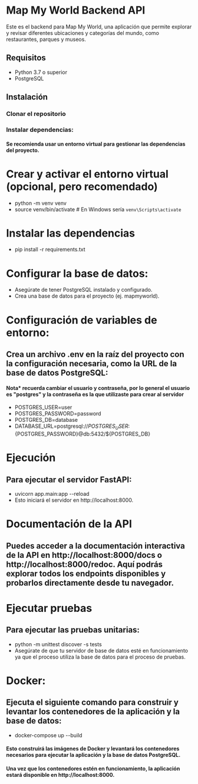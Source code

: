 # Map My World Backend API
Este es el backend para Map My World, una aplicación que permite explorar y revisar diferentes ubicaciones y categorías del mundo, como restaurantes, parques y museos.

## Requisitos
* Python 3.7 o superior
* PostgreSQL

## Instalación
### Clonar el repositorio


### Instalar dependencias:

#### Se recomienda usar un entorno virtual para gestionar las dependencias del proyecto.


# Crear y activar el entorno virtual (opcional, pero recomendado)
* python -m venv venv 
* source venv/bin/activate  # En Windows sería `venv\Scripts\activate`

# Instalar las dependencias
* pip install -r requirements.txt

# Configurar la base de datos:

* Asegúrate de tener PostgreSQL instalado y configurado.
* Crea una base de datos para el proyecto (ej. mapmyworld).

# Configuración de variables de entorno:

## Crea un archivo .env en la raíz del proyecto con la configuración necesaria, como la URL de la base de datos PostgreSQL:
#### Nota* recuerda cambiar el usuario y contraseña, por lo general el usuario es "postgres" y la contraseña es la que utilizaste para crear al servidor
* POSTGRES_USER=user
* POSTGRES_PASSWORD=password
* POSTGRES_DB=database
* DATABASE_URL=postgresql://${POSTGRES_USER}:${POSTGRES_PASSWORD}@db:5432/${POSTGRES_DB}
  
# Ejecución
## Para ejecutar el servidor FastAPI:

* uvicorn app.main:app --reload
* Esto iniciará el servidor en http://localhost:8000.

# Documentación de la API
## Puedes acceder a la documentación interactiva de la API en http://localhost:8000/docs o http://localhost:8000/redoc. Aquí podrás explorar todos los endpoints disponibles y probarlos directamente desde tu navegador.

# Ejecutar pruebas
## Para ejecutar las pruebas unitarias:


* python -m unittest discover -s tests
* Asegúrate de que tu servidor de base de datos esté en funcionamiento ya que el proceso utiliza la base de datos para el proceso de pruebas.

# Docker:
## Ejecuta el siguiente comando para construir y levantar los contenedores de la aplicación y la base de datos:
* docker-compose up --build
#### Esto construirá las imágenes de Docker y levantará los contenedores necesarios para ejecutar la aplicación y la base de datos PostgreSQL.
#### Una vez que los contenedores estén en funcionamiento, la aplicación estará disponible en http://localhost:8000.